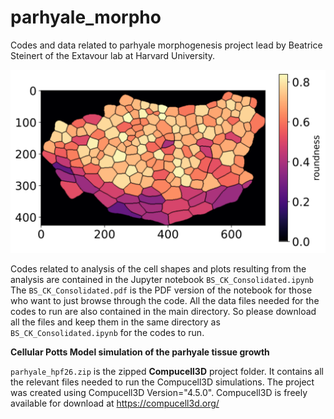 # parhyale_morpho
Codes and data related to parhyale morphogenesis project lead by Beatrice Steinert of the Extavour lab at Harvard University. </br>

<p align="center">
  <img src="github_thumbnail.svg" alt="Description" width="600">
</p>

Codes related to analysis of the cell shapes and plots resulting from the analysis are contained in the Jupyter notebook ```BS_CK_Consolidated.ipynb``` </br>
The ```BS_CK_Consolidated.pdf``` is the PDF version of the notebook for those who want to just browse through the code. All the data files needed for the codes
to run are also contained in the main directory. So please download all the files and keep them in the same directory as ```BS_CK_Consolidated.ipynb``` for the 
codes to run.


<b>Cellular Potts Model simulation of the parhyale tissue growth </b> </br>

```parhyale_hpf26.zip``` is the zipped <b>Compucell3D</b> project folder. It contains all the relevant files needed to run the Compucell3D simulations. The project was 
created using Compucell3D Version="4.5.0". Compucell3D is freely available for download at https://compucell3d.org/


